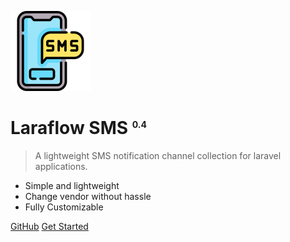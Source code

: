 ![logo](sms.png)

# Laraflow SMS <sup style="font-size: 50%; font-weight: bold;">0.4</sup>

> A lightweight SMS notification channel collection for laravel applications.

- Simple and lightweight
- Change vendor without hassle
- Fully Customizable

[GitHub](https://github.com/laraflow/sms)
[Get Started](#introduction)
